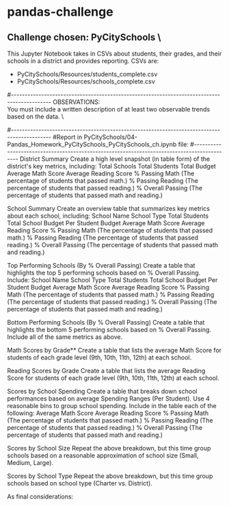 # pandas-challenge
## Challenge chosen: PyCitySchools \
This Jupyter Notebook takes in CSVs about students, their grades, and their schools in a district and provides reporting. CSVs are:
* PyCitySchools/Resources/students_complete.csv
* PyCitySchools/Resources/schools_complete.csv

#--------------------------------------------------------------------------------------------
OBSERVATIONS: \
You must include a written description of at least two observable trends based on the data. \
 


#--------------------------------------------------------------------------------------------
#Report in PyCitySchools/04-Pandas_Homework_PyCitySchools_PyCitySchools_ch.ipynb file:
#--------------------------------------------------------------------------------------------
District Summary
Create a high level snapshot (in table form) of the district's key metrics, including:
    Total Schools
    Total Students
    Total Budget
    Average Math Score
    Average Reading Score
    % Passing Math (The percentage of students that passed math.)
    % Passing Reading (The percentage of students that passed reading.)
    % Overall Passing (The percentage of students that passed math and reading.)

School Summary
Create an overview table that summarizes key metrics about each school, including:
    School Name
    School Type
    Total Students
    Total School Budget
    Per Student Budget
    Average Math Score
    Average Reading Score
    % Passing Math (The percentage of students that passed math.)
    % Passing Reading (The percentage of students that passed reading.)
    % Overall Passing (The percentage of students that passed math and reading.)

Top Performing Schools (By % Overall Passing)
Create a table that highlights the top 5 performing schools based on % Overall Passing. Include:
    School Name
    School Type
    Total Students
    Total School Budget
    Per Student Budget
    Average Math Score
    Average Reading Score
    % Passing Math (The percentage of students that passed math.)
    % Passing Reading (The percentage of students that passed reading.)
    % Overall Passing (The percentage of students that passed math and reading.)

Bottom Performing Schools (By % Overall Passing)
Create a table that highlights the bottom 5 performing schools based on % Overall Passing. Include all of the same metrics as above.

Math Scores by Grade**
Create a table that lists the average Math Score for students of each grade level (9th, 10th, 11th, 12th) at each school.

Reading Scores by Grade
Create a table that lists the average Reading Score for students of each grade level (9th, 10th, 11th, 12th) at each school.

Scores by School Spending
Create a table that breaks down school performances based on average Spending Ranges (Per Student). Use 4 reasonable bins to group school spending. Include in the table each of the following:
    Average Math Score
    Average Reading Score
    % Passing Math (The percentage of students that passed math.)
    % Passing Reading (The percentage of students that passed reading.)
    % Overall Passing (The percentage of students that passed math and reading.)

Scores by School Size
Repeat the above breakdown, but this time group schools based on a reasonable approximation of school size (Small, Medium, Large).

Scores by School Type
Repeat the above breakdown, but this time group schools based on school type (Charter vs. District).

As final considerations:
